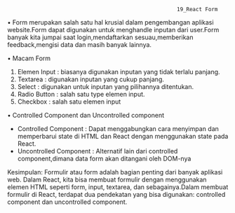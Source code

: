                                                           19_React Form

•	Form merupakan salah satu hal krusial dalam pengembangan aplikasi website.Form dapat digunakan untuk menghandle inputan dari user.Form banyak kita jumpai saat login,mendaftarkan sesuau,memberikan feedback,mengisi data dan masih banyak lainnya.

•	Macam Form
1.	Elemen Input : biasanya digunakan inputan yang tidak terlalu panjang.
2.	Textarea : digunakan inputan yang cukup panjang.
3.	Select : digunakan untuk inputan yang pilihannya ditentukan.
4.	Radio Button : salah satu type elemen input.
5.	Checkbox : salah satu elemen input

•	Controlled Component dan Uncontrolled component
-	Controlled Component : Dapat menggabungkan cara menyimpan dan memperbarui state di HTML dan React dengan menggunakan state pada React.
-	Uncontrolled Component : Alternatif lain dari controlled component,dimana data form akan ditangani oleh DOM-nya

Kesimpulan: Formulir atau form adalah bagian penting dari banyak aplikasi web. Dalam React, kita bisa membuat formulir dengan menggunakan elemen HTML seperti form, input, textarea, dan sebagainya.Dalam membuat formulir di React, terdapat dua pendekatan yang bisa digunakan: controlled component dan uncontrolled component.
